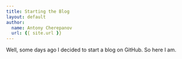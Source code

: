 ```yaml
---
title: Starting the Blog
layout: default
author:
  name: Antony Cherepanov
  url: {{ site.url }}
---
```


Well, some days ago I decided to start a blog on GitHub. So here I am.
